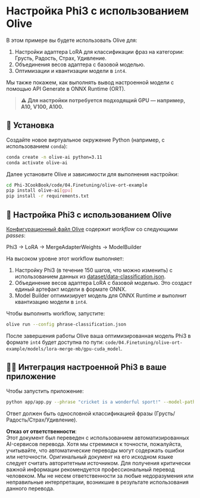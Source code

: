 # Настройка Phi3 с использованием Olive

В этом примере вы будете использовать Olive для:

1. Настройки адаптера LoRA для классификации фраз на категории: Грусть, Радость, Страх, Удивление.
1. Объединения весов адаптера с базовой моделью.
1. Оптимизации и квантизации модели в `int4`.

Мы также покажем, как выполнять вывод настроенной модели с помощью API Generate в ONNX Runtime (ORT).

> **⚠️ Для настройки потребуется подходящий GPU — например, A10, V100, A100.**

## 💾 Установка

Создайте новое виртуальное окружение Python (например, с использованием `conda`):

```bash
conda create -n olive-ai python=3.11
conda activate olive-ai
```

Далее установите Olive и зависимости для выполнения настройки:

```bash
cd Phi-3CookBook/code/04.Finetuning/olive-ort-example
pip install olive-ai[gpu]
pip install -r requirements.txt
```

## 🧪 Настройка Phi3 с использованием Olive
[Конфигурационный файл Olive](../../../../../code/03.Finetuning/olive-ort-example/phrase-classification.json) содержит *workflow* со следующими *passes*:

Phi3 -> LoRA -> MergeAdapterWeights -> ModelBuilder

На высоком уровне этот workflow выполняет:

1. Настройку Phi3 (в течение 150 шагов, что можно изменить) с использованием данных из [dataset/data-classification.json](../../../../../code/03.Finetuning/olive-ort-example/dataset/dataset-classification.json).
1. Объединение весов адаптера LoRA с базовой моделью. Это создаст единый артефакт модели в формате ONNX.
1. Model Builder оптимизирует модель для ONNX Runtime *и* выполнит квантизацию модели в `int4`.

Чтобы выполнить workflow, запустите:

```bash
olive run --config phrase-classification.json
```

После завершения работы Olive ваша оптимизированная модель Phi3 в формате `int4` будет доступна по пути: `code/04.Finetuning/olive-ort-example/models/lora-merge-mb/gpu-cuda_model`.

## 🧑‍💻 Интеграция настроенной Phi3 в ваше приложение 

Чтобы запустить приложение:

```bash
python app/app.py --phrase "cricket is a wonderful sport!" --model-path models/lora-merge-mb/gpu-cuda_model
```

Ответ должен быть однословной классификацией фразы (Грусть/Радость/Страх/Удивление).

**Отказ от ответственности**:  
Этот документ был переведен с использованием автоматизированных AI-сервисов перевода. Хотя мы стремимся к точности, пожалуйста, учитывайте, что автоматические переводы могут содержать ошибки или неточности. Оригинальный документ на его исходном языке следует считать авторитетным источником. Для получения критически важной информации рекомендуется профессиональный перевод человеком. Мы не несем ответственности за любые недоразумения или неправильные интерпретации, возникшие в результате использования данного перевода.